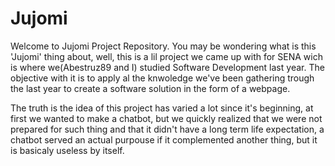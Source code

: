 # Jujomi
Welcome to Jujomi Project Repository.
You may be wondering what is this 'Jujomi' thing about, well, this is a lil project we came up with for SENA wich is where we(Abestruz89 and I) studied Software Development last year.
The objective with it is to apply al the knwoledge we've been gathering trough the last year to create a software solution in the form of a webpage.

The truth is the idea of this project has varied a lot since it's beginning, at first we wanted to make a chatbot, but we quickly realized that we were not
prepared for such thing and that it didn't have a long term life expectation, a chatbot served an actual purpouse if it complemented another thing, but it is basicaly useless by itself.
